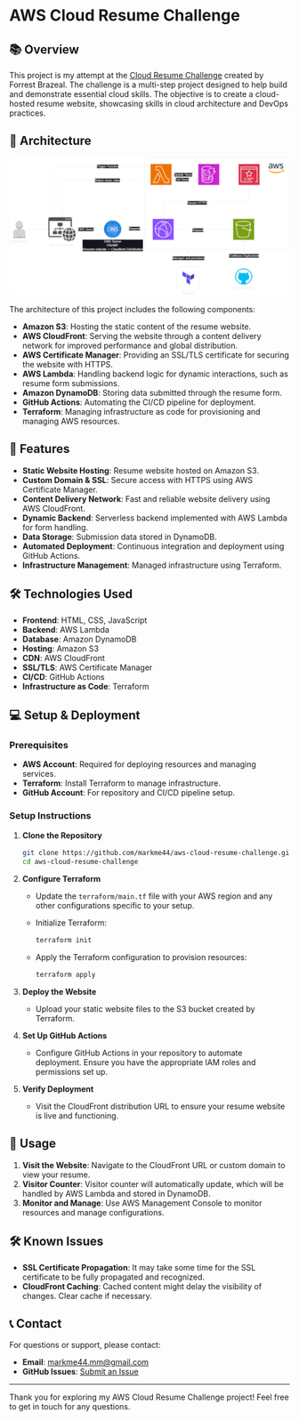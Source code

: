 # AWS Cloud Resume Challenge

## 📚 Overview

This project is my attempt at the [Cloud Resume Challenge](https://cloudresumechallenge.dev/) created by Forrest Brazeal. The challenge is a multi-step project designed to help build and demonstrate essential cloud skills. The objective is to create a cloud-hosted resume website, showcasing skills in cloud architecture and DevOps practices.

## 📐 Architecture

![Architecture Diagram](architecture-diagram/architecture-diagram.png) <!-- Replace with the path to your architecture diagram image -->

The architecture of this project includes the following components:

- **Amazon S3**: Hosting the static content of the resume website.
- **AWS CloudFront**: Serving the website through a content delivery network for improved performance and global distribution.
- **AWS Certificate Manager**: Providing an SSL/TLS certificate for securing the website with HTTPS.
- **AWS Lambda**: Handling backend logic for dynamic interactions, such as resume form submissions.
- **Amazon DynamoDB**: Storing data submitted through the resume form.
- **GitHub Actions**: Automating the CI/CD pipeline for deployment.
- **Terraform**: Managing infrastructure as code for provisioning and managing AWS resources.

## 🚀 Features

- **Static Website Hosting**: Resume website hosted on Amazon S3.
- **Custom Domain & SSL**: Secure access with HTTPS using AWS Certificate Manager.
- **Content Delivery Network**: Fast and reliable website delivery using AWS CloudFront.
- **Dynamic Backend**: Serverless backend implemented with AWS Lambda for form handling.
- **Data Storage**: Submission data stored in DynamoDB.
- **Automated Deployment**: Continuous integration and deployment using GitHub Actions.
- **Infrastructure Management**: Managed infrastructure using Terraform.

## 🛠️ Technologies Used

- **Frontend**: HTML, CSS, JavaScript
- **Backend**: AWS Lambda
- **Database**: Amazon DynamoDB
- **Hosting**: Amazon S3
- **CDN**: AWS CloudFront
- **SSL/TLS**: AWS Certificate Manager
- **CI/CD**: GitHub Actions
- **Infrastructure as Code**: Terraform

## 💻 Setup & Deployment

### Prerequisites

- **AWS Account**: Required for deploying resources and managing services.
- **Terraform**: Install Terraform to manage infrastructure.
- **GitHub Account**: For repository and CI/CD pipeline setup.

### Setup Instructions

1. **Clone the Repository**

   ```bash
   git clone https://github.com/markme44/aws-cloud-resume-challenge.git
   cd aws-cloud-resume-challenge
   ```

2. **Configure Terraform**
   - Update the `terraform/main.tf` file with your AWS region and any other configurations specific to your setup.
   - Initialize Terraform:

     ```bash
     terraform init
     ```

   - Apply the Terraform configuration to provision resources:

     ```bash
     terraform apply
     ```

3. **Deploy the Website**
   - Upload your static website files to the S3 bucket created by Terraform.

4. **Set Up GitHub Actions**
   - Configure GitHub Actions in your repository to automate deployment. Ensure you have the appropriate IAM roles and permissions set up.

5. **Verify Deployment**
   - Visit the CloudFront distribution URL to ensure your resume website is live and functioning.

## 🔧 Usage

1. **Visit the Website**: Navigate to the CloudFront URL or custom domain to view your resume.
2. **Visitor Counter**: Visitor counter will automatically update, which will be handled by AWS Lambda and stored in DynamoDB.
3. **Monitor and Manage**: Use AWS Management Console to monitor resources and manage configurations.


## 🛠️ Known Issues

- **SSL Certificate Propagation**: It may take some time for the SSL certificate to be fully propagated and recognized.
- **CloudFront Caching**: Cached content might delay the visibility of changes. Clear cache if necessary.

## 📞 Contact

For questions or support, please contact:

- **Email**: [markme44.mm@gmail.com](mailto:markme44.mm@gmail.com)
- **GitHub Issues**: [Submit an Issue](https://github.com/markme44/aws-cloud-resume-challenge/issues)

---

Thank you for exploring my AWS Cloud Resume Challenge project! Feel free to get in touch for any questions.

